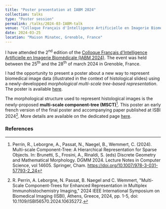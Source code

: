 ```yaml
---
title: "Poster presentation at IABM 2024"
collection: talks
type: "Poster session"
permalink: /talks/2024-03-IABM-talk
venue: "Colloque Français d'Intelligence Artificielle en Imagerie Biomédicale (IABM 2024)"
date: 2024-03-25
location: "Maison Minatec, Grenoble, France"
---
```


I have attended the 2<sup>nd</sup> edition of the [Colloque Français d'Intelligence Artificielle en Imagerie Biomédicale (IABM 2024)](https://iabm2024.sciencesconf.org/).
The event was held between the 25<sup>th</sup> and the 28<sup>th</sup> of march 2024 in Grenoble, France.

I had the opportunity to present a poster about a new way to represent biomedical image data (illustrated in the context of histological slides) using a newly-developped *morphological multi-scale tree-based representation*.
The poster is available [here](/files/2024-IABM-poster.pdf).

The morphological structure used to represent histological images is the newly-proposed **multi-scale component-tree (MSCT)**[^1].
This poster an early french version of the final poster and accompanying paper published at ISBI 2024[^2].
More details are available on the dedicated page [here](/pages/2024-05-DGMM-paper.md).

### References

[^1]: Perrin, R., Leborgne, A., Passat, N., Naegel, B., Wemmert, C. (2024). Multi-scale Component-Tree: A Hierarchical Representation for Sparse Objects. In: Brunetti, S., Frosini, A., Rinaldi, S. (eds) Discrete Geometry and Mathematical Morphology. DGMM 2024. Lecture Notes in Computer Science, vol 14605. Springer, Cham. https://doi.org/10.1007/978-3-031-57793-2_24

[^2]: R. Perrin, A. Leborgne, N. Passat, B. Naegel and C. Wemmert, "Multi-Scale Component-Trees for Enhanced Representation in Multiplex Immunohistochemistry Imaging," 2024 IEEE International Symposium on Biomedical Imaging (ISBI), Athens, Greece, 2024, pp. 1-5, doi: 10.1109/ISBI56570.2024.10635272.
